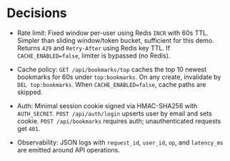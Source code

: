 # Decisions

- Rate limit: Fixed window per-user using Redis `INCR` with 60s TTL. Simpler than sliding window/token bucket, sufficient for this demo. Returns `429` and `Retry-After` using Redis key TTL. If `CACHE_ENABLED=false`, limiter is bypassed (no Redis).

- Cache policy: `GET /api/bookmarks/top` caches the top 10 newest bookmarks for 60s under `top:bookmarks`. On any create, invalidate by `DEL top:bookmarks`. When `CACHE_ENABLED=false`, cache paths are skipped.

- Auth: Minimal session cookie signed via HMAC-SHA256 with `AUTH_SECRET`. `POST /api/auth/login` upserts user by email and sets cookie. `POST /api/bookmarks` requires auth; unauthenticated requests get `401`.

- Observability: JSON logs with `request_id`, `user_id`, `op`, and `latency_ms` are emitted around API operations.

